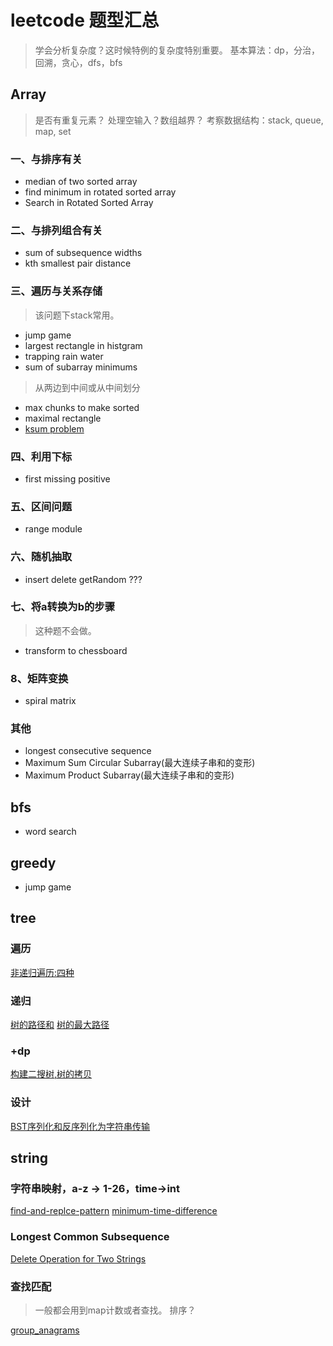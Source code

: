 # leetcode 题型汇总

> 学会分析复杂度？这时候特例的复杂度特别重要。
> 基本算法：dp，分治，回溯，贪心，dfs，bfs

## Array

> 是否有重复元素？
> 处理空输入？数组越界？
> 考察数据结构：stack, queue, map, set

### 一、与排序有关

+ median of two sorted array
+ find minimum in rotated sorted array
+ Search in Rotated Sorted Array

### 二、与排列组合有关

+ sum of subsequence widths
+ kth smallest pair distance

### 三、遍历与关系存储

> 该问题下stack常用。

+ jump game
+ largest rectangle in histgram
+ trapping rain water
+ sum of subarray minimums

> 从两边到中间或从中间划分

+ max chunks to make sorted
+ maximal rectangle
+ [ksum problem](https://www.sigmainfy.com/blog/k-sum-problem-analysis-recursive-implementation-lower-bound.html)

### 四、利用下标

+ first missing positive

### 五、区间问题

+ range module

### 六、随机抽取

+ insert delete getRandom ???

### 七、将a转换为b的步骤

> 这种题不会做。

+ transform to chessboard

### 8、矩阵变换

+ spiral matrix

### 其他

+ longest consecutive sequence
+ Maximum Sum Circular Subarray(最大连续子串和的变形)
+ Maximum Product Subarray(最大连续子串和的变形)

## bfs

+ word search

## greedy

+ jump game

## tree

### 遍历

[非递归遍历:四种](https://www.cnblogs.com/dolphin0520/archive/2011/08/25/2153720.html)

### 递归

[树的路径和](https://leetcode.com/problems/path-sum-ii/)
[树的最大路径](?)

### +dp

[构建二搜树,树的拷贝](https://leetcode.com/problems/unique-binary-search-trees-ii/)

### 设计

[BST序列化和反序列化为字符串传输](https://leetcode.com/problems/serialize-and-deserialize-bst/)

## string

### 字符串映射，a-z -> 1-26，time->int

[find-and-replce-pattern](https://leetcode.com/problems/find-and-replace-pattern/)
[minimum-time-difference](https://leetcode.com/problems/minimum-time-difference/)

### Longest Common Subsequence

[Delete Operation for Two Strings](https://leetcode.com/problems/delete-operation-for-two-strings/discuss/103214/Java-DP-Solution-(Longest-Common-Subsequence))

### 查找匹配

> 一般都会用到map计数或者查找。
> 排序？

[group_anagrams](https://leetcode.com/problems/group-anagrams/)
